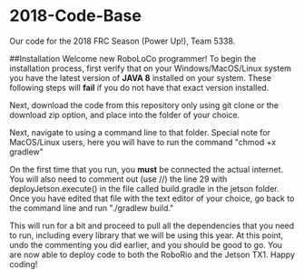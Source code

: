 # 2018-Code-Base
Our code for the 2018 FRC Season (Power Up!), Team 5338.

##Installation
Welcome new RoboLoCo programmer! To begin the installation process, first verify that on your Windows/MacOS/Linux system you have the latest version of **JAVA 8** installed on your system. These following steps will **fail** if you do not have that exact version installed.

Next, download the code from this repository only using git clone or the download zip option, and place into the folder of your choice. 

Next, navigate to using a command line to that folder. Special note for MacOS/Linux users, here you will have to run the command "chmod +x gradlew"

On the first time that you run, you **must** be connected the actual internet. You will also need to comment out (use //) the line 29 with deployJetson.execute() in the file called build.gradle in the jetson folder. Once you have edited that file with the text editor of your choice, go back to the command line and run "./gradlew build."

This will run for a bit and proceed to pull all the dependencies that you need to run, including every library that we will be using this year. At this point, undo the commenting you did earlier, and you should be good to go. You are now able to deploy code to both the RoboRio and the Jetson TX1. Happy coding!

